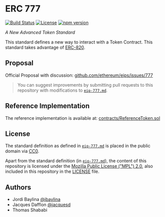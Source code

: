 # ERC 777
[![Build Status](https://travis-ci.org/jacquesd/eip777.svg?branch=master)](https://travis-ci.org/jacquesd/eip777)
[![License](https://img.shields.io/github/license/jacquesd/eip777.svg)](https://github.com/jacquesd/eip777/blob/master/LICENSE)
[![npm version](https://badge.fury.io/js/eip777.svg)](https://www.npmjs.com/package/eip777)

*A New Advanced Token Standard*

This standard defines a new way to interact with a Token Contract. This standard takes advantage of [ERC-820](https://github.com/ethereum/EIPs/issues/820).

## Proposal
Official Proposal with discussion: [github.com/ethereum/eips/issues/777](https://github.com/ethereum/eips/issues/777)

> You can suggest improvements by submitting pull requests to this repository with
modifications to [`eip-777.md`](eip-777.md).

## Reference Implementation
The reference implementation is available at: [contracts/ReferenceToken.sol](contracts/ReferenceToken.sol)

## License
The standard definition as defined in [`eip-777.md`](eip-777.md) is placed in the public domain via [CC0](https://creativecommons.org/publicdomain/zero/1.0/).

Apart from the standard definition (in [`eip-777.md`](eip-777.md)), the content of this repository is licensed under the [Mozilla Public License ("MPL") 2.0](http://mozilla.org/MPL/2.0/), also included in this repository in the [LICENSE](LICENSE) file.

## Authors
 - Jordi Baylina [@jbaylina](https://github.com/jbaylina)
 - Jacques Dafflon [@jacquesd](https://github.com/jacquesd)
 - Thomas Shababi
